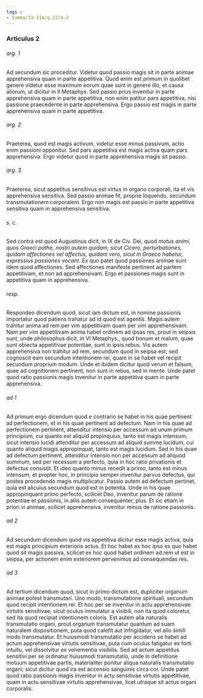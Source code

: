 ```yaml
---
tags : 
- Summa/Ia-IIæ/q.22/a.2
---
```


### Articulus 2

###### arg. 1
Ad secundum sic proceditur. Videtur quod passio magis sit in parte animae apprehensiva quam in parte appetitiva. Quod enim est primum in quolibet genere videtur esse maximum eorum quae sunt in genere illo, et causa aliorum, ut dicitur in II Metaphys. Sed passio prius invenitur in parte apprehensiva quam in parte appetitiva, non enim patitur pars appetitiva, nisi passione praecedente in parte apprehensiva. Ergo passio est magis in parte apprehensiva quam in parte appetitiva.

###### arg. 2
Praeterea, quod est magis activum, videtur esse minus passivum, actio enim passioni opponitur. Sed pars appetitiva est magis activa quam pars apprehensiva. Ergo videtur quod in parte apprehensiva magis sit passio.

###### arg. 3
Praeterea, sicut appetitus sensitivus est virtus in organo corporali, ita et vis apprehensiva sensitiva. Sed passio animae fit, proprie loquendo, secundum transmutationem corporalem. Ergo non magis est passio in parte appetitiva sensitiva quam in apprehensiva sensitiva.

###### s. c.
Sed contra est quod Augustinus dicit, in IX de Civ. Dei, quod *motus animi, quos Graeci pathe, nostri autem quidam, sicut Cicero, perturbationes, quidam affectiones vel affectus, quidam vero, sicut in Graeco habetur, expressius passiones vocant*. Ex quo patet quod passiones animae sunt idem quod affectiones. Sed affectiones manifeste pertinent ad partem appetitivam, et non ad apprehensivam. Ergo et passiones magis sunt in appetitiva quam in apprehensiva.

###### resp.
Respondeo dicendum quod, sicut iam dictum est, in nomine passionis importatur quod patiens trahatur ad id quod est agentis. Magis autem trahitur anima ad rem per vim appetitivam quam per vim apprehensivam. Nam per vim appetitivam anima habet ordinem ad ipsas res, prout in seipsis sunt, unde philosophus dicit, in VI Metaphys., quod bonum et malum, quae sunt obiecta appetitivae potentiae, sunt in ipsis rebus. Vis autem apprehensiva non trahitur ad rem, secundum quod in seipsa est; sed cognoscit eam secundum intentionem rei, quam in se habet vel recipit secundum proprium modum. Unde et ibidem dicitur quod verum et falsum, quae ad cognitionem pertinent, non sunt in rebus, sed in mente. Unde patet quod ratio passionis magis invenitur in parte appetitiva quam in parte apprehensiva.

###### ad 1
Ad primum ergo dicendum quod e contrario se habet in his quae pertinent ad perfectionem, et in his quae pertinent ad defectum. Nam in his quae ad perfectionem pertinent, attenditur intensio per accessum ad unum primum principium, cui quanto est aliquid propinquius, tanto est magis intensum, sicut intensio lucidi attenditur per accessum ad aliquid summe lucidum, cui quanto aliquid magis appropinquat, tanto est magis lucidum. Sed in his quae ad defectum pertinent, attenditur intensio non per accessum ad aliquod summum, sed per recessum a perfecto, quia in hoc ratio privationis et defectus consistit. Et ideo quanto minus recedit a primo, tanto est minus intensum, et propter hoc, in principio semper invenitur parvus defectus, qui postea procedendo magis multiplicatur. Passio autem ad defectum pertinet, quia est alicuius secundum quod est in potentia. Unde in his quae appropinquant primo perfecto, scilicet Deo, invenitur parum de ratione potentiae et passionis, in aliis autem consequenter, plus. Et sic etiam in priori vi animae, scilicet apprehensiva, invenitur minus de ratione passionis.

###### ad 2
Ad secundum dicendum quod vis appetitiva dicitur esse magis activa, quia est magis principium exterioris actus. Et hoc habet ex hoc ipso ex quo habet quod sit magis passiva, scilicet ex hoc quod habet ordinem ad rem ut est in seipsa, per actionem enim exteriorem pervenimus ad consequendas res.

###### ad 3
Ad tertium dicendum quod, sicut in primo dictum est, dupliciter organum animae potest transmutari. Uno modo, transmutatione spirituali, secundum quod recipit intentionem rei. Et hoc per se invenitur in actu apprehensivae virtutis sensitivae, sicut oculus immutatur a visibili, non ita quod coloretur, sed ita quod recipiat intentionem coloris. Est autem alia naturalis transmutatio organi, prout organum transmutatur quantum ad suam naturalem dispositionem, puta quod calefit aut infrigidatur, vel alio simili modo transmutatur. Et huiusmodi transmutatio per accidens se habet ad actum apprehensivae virtutis sensitivae, puta cum oculus fatigatur ex forti intuitu, vel dissolvitur ex vehementia visibilis. Sed ad actum appetitus sensitivi per se ordinatur huiusmodi transmutatio, unde in definitione motuum appetitivae partis, materialiter ponitur aliqua naturalis transmutatio organi; sicut dicitur quod ira est accensio sanguinis circa cor. Unde patet quod ratio passionis magis invenitur in actu sensitivae virtutis appetitivae, quam in actu sensitivae virtutis apprehensivae, licet utraque sit actus organi corporalis.

